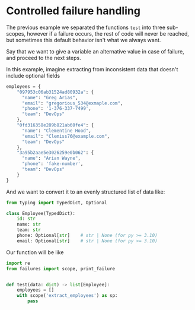 # Controlled failure handling
The previous example we separated the functions ``test`` into three sub-scopes, however if a failure occurs, 
the rest of code will never be reached, but sometimes this default behavior isn't what we always want.

Say that we want to give a variable an alternative value in case of failure, and proceed to the next steps.

In this example, imagine extracting from inconsistent data that doesn't include optional fields

````python
employees = {
    "097953c06ab31524ad80932a": {
      "name": "Greg Arias",
      "email": "gregorious_534@exmaple.com",
      "phone": '1-376-337-7499',
      "team": "DevOps"
    },
    "0fd316358e289b821ab60fe4": {
      "name": "Clementine Hood",
      "email": "Clemiss76@example.com",
      "team": "DevOps"
    },
    "3a95b2aae5e3026259e0b062": {
      "name": "Arian Wayne",
      "phone": 'fake-number',
      "team": "DevOps"
    }
}
````
And we want to convert it to an evenly structured list of data like:
````python
from typing import TypedDict, Optional

class Employee(TypedDict):
    id: str
    name: str
    team: str
    phone: Optional[str]    # str | None (for py >= 3.10)
    email: Optional[str]    # str | None (for py >= 3.10)
````

Our function will be like

````python
import re
from failures import scope, print_failure


def test(data: dict) -> list[Employee]:
    employees = []
    with scope('extract_employees') as sp:
        pass
````
